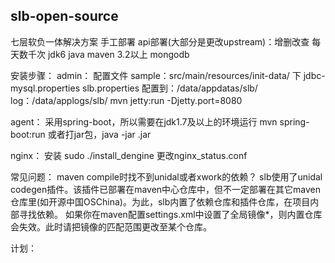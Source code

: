 ## slb-open-source

七层软负一体解决方案
手工部署
api部署(大部分是更改upstream)：增删改查
每天数千次
jdk6
java maven 3.2以上 mongodb

安装步骤：
admin：
配置文件
sample：src/main/resources/init-data/ 下 jdbc-mysql.properties  slb.properties
配置到：/data/appdatas/slb/
log：/data/applogs/slb/
mvn jetty:run -Djetty.port=8080

agent：
采用spring-boot，所以需要在jdk1.7及以上的环境运行
mvn spring-boot:run
或者打jar包，java -jar .jar

nginx：
安装 sudo ./install_dengine
更改nginx_status.conf


常见问题：
maven compile时找不到unidal或者xwork的依赖？
slb使用了unidal codegen插件。该插件已部署在maven中心仓库中，但不一定部署在其它maven仓库里(如开源中国OSChina)。为此，slb内置了依赖仓库和插件仓库，在项目内部寻找依赖。
如果你在maven配置settings.xml中设置了全局镜像<mirrorOf>*</mirrorOf>，则内置仓库会失效。此时请把镜像的匹配范围更改至某个仓库。


计划：
